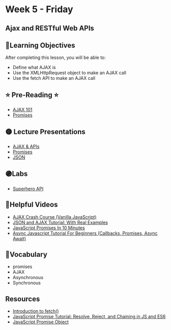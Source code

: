 # Week 5 - Friday

## Ajax and RESTful Web APIs

## 📍Learning Objectives
After completing this lesson, you will be able to:

- Define what AJAX is
- Use the XMLHttpRequest object to make an AJAX call
- Use the fetch API to make an AJAX call

## ⭐️ Pre-Reading ⭐️
- [AJAX 101](https://digitalcrafts.instructure.com/courses/252/pages/reading-ajax-101?module_item_id=23277)
- [Promises](https://digitalcrafts.instructure.com/courses/252/pages/reading-promises?module_item_id=23278)

<!-- ## 📍Agenda -->

## 🟡 Lecture Presentations
- [AJAX & APIs](https://dc-web2.onrender.com/p2/Javascript/AJAX.html#1)
- [Promises](https://dc-web2.onrender.com/p2/Postgres/Promises.html#1)
- [JSON](https://dc-web2.onrender.com/p2/Javascript/JSON.html#1)

## 🟣Labs 
<!-- - [AJAX 101 Lab](https://digitalcrafts.instructure.com/courses/189/pages/ajax-101?module_item_id=23284)
- [Promises Lab](https://digitalcrafts.instructure.com/courses/189/pages/promises?module_item_id=23285)
- [Dogs API](https://digitalcrafts.instructure.com/courses/189/assignments/4688?module_item_id=23281) -->

<!-- - [Dogs API](https://github.com/veros-labs/js-lab-api-random-dog-images)
- [Ron Swanson Quotes](https://github.com/veros-labs/js-lab-api-random-ron-swanson-quotes)
- [bitcoin api](https://github.com/veros-labs/js-lab-api-random-bitcoin)
- [User Generator](https://github.com/veros-labs/js-lab-api-random-user-generator) -->
- [Superhero API](https://digitalcrafts.instructure.com/courses/189/assignments/4593?module_item_id=23282)

<!-- ## 🟠Homework
- [homework](./homework)  -->

## 🔵Helpful Videos
- [AJAX Crash Course (Vanilla JavaScript)](https://www.youtube.com/watch?v=82hnvUYY6QA)
- [JSON and AJAX Tutorial: With Real Examples](https://www.youtube.com/watch?v=rJesac0_Ftw)
- [JavaScript Promises In 10 Minutes](https://www.youtube.com/watch?v=DHvZLI7Db8E&t=287s)
- [Async Javascript Tutorial For Beginners (Callbacks, Promises, Async Await)](https://www.youtube.com/watch?v=_8gHHBlbziw&t=1443s)

<!-- ## ✔️Todo Checklist
- [ ] -->

## 🔶Vocabulary
- promises
- AJAX
- Asynchronous
- Synchronous

<!-- ## 🔷Test Your knowledge -->


## Resources
- [Introduction to fetch()](https://developers.google.com/web/updates/2015/03/introduction-to-fetch) 
- [JavaScript Promise Tutorial: Resolve, Reject, and Chaining in JS and ES6](https://www.freecodecamp.org/news/javascript-es6-promises-for-beginners-resolve-reject-and-chaining-explained/)
- [JavaScript Promise Object](https://www.w3schools.com/js/js_promise.asp)



